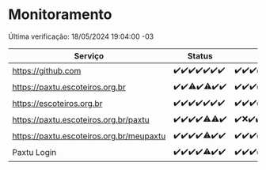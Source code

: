 # Monitoramento

Última verificação: 18/05/2024 19:04:00 -03

|Serviço|Status|Últimas 24h|
|---|---|---|
|https://github.com|<span title="2024-05-11: OK=24">✔️</span><span title="2024-05-12: OK=24">✔️</span><span title="2024-05-13: OK=24">✔️</span><span title="2024-05-14: OK=24">✔️</span><span title="2024-05-15: OK=24">✔️</span><span title="2024-05-16: OK=24">✔️</span><span title="2024-05-17: OK=22">✔️</span>|<span title="17/05/2024 19:06:00 -03 : 200">✔️</span><span title="17/05/2024 20:08:00 -03 : 200">✔️</span><span title="17/05/2024 21:31:00 -03 : 200">✔️</span><span title="17/05/2024 22:43:00 -03 : 200">✔️</span><span title="17/05/2024 23:20:00 -03 : 200">✔️</span><span title="18/05/2024 00:07:00 -03 : 200">✔️</span><span title="18/05/2024 01:08:00 -03 : 200">✔️</span><span title="18/05/2024 02:07:00 -03 : 200">✔️</span><span title="18/05/2024 03:08:00 -03 : 200">✔️</span><span title="18/05/2024 04:05:00 -03 : 200">✔️</span><span title="18/05/2024 05:07:00 -03 : 200">✔️</span><span title="18/05/2024 06:06:00 -03 : 200">✔️</span><span title="18/05/2024 07:06:00 -03 : 200">✔️</span><span title="18/05/2024 08:03:00 -03 : 200">✔️</span><span title="18/05/2024 09:11:00 -03 : 200">✔️</span><span title="18/05/2024 10:07:00 -03 : 200">✔️</span><span title="18/05/2024 11:06:00 -03 : 200">✔️</span><span title="18/05/2024 12:06:00 -03 : 200">✔️</span><span title="18/05/2024 13:07:00 -03 : 200">✔️</span><span title="18/05/2024 14:03:00 -03 : 200">✔️</span><span title="18/05/2024 15:08:00 -03 : 200">✔️</span><span title="18/05/2024 16:03:00 -03 : 200">✔️</span><span title="18/05/2024 17:07:00 -03 : 200">✔️</span><span title="18/05/2024 18:04:00 -03 : 200">✔️</span><span title="18/05/2024 19:04:00 -03 : 200">✔️</span>|
|https://paxtu.escoteiros.org.br|<span title="2024-05-11: OK=24">✔️</span><span title="2024-05-12: OK=24">✔️</span><span title="2024-05-13: OK=23, Falhas=1">⚠️</span><span title="2024-05-14: OK=24">✔️</span><span title="2024-05-15: OK=23, Falhas=1">⚠️</span><span title="2024-05-16: OK=24">✔️</span><span title="2024-05-17: OK=22">✔️</span>|<span title="17/05/2024 19:07:00 -03 : 200">✔️</span><span title="17/05/2024 20:08:00 -03 : 200">✔️</span><span title="17/05/2024 21:31:00 -03 : 200">✔️</span><span title="17/05/2024 22:43:00 -03 : 200">✔️</span><span title="17/05/2024 23:20:00 -03 : 200">✔️</span><span title="18/05/2024 00:07:00 -03 : 200">✔️</span><span title="18/05/2024 01:08:00 -03 : 200">✔️</span><span title="18/05/2024 02:07:00 -03 : 200">✔️</span><span title="18/05/2024 03:08:00 -03 : 200">✔️</span><span title="18/05/2024 04:05:00 -03 : 200">✔️</span><span title="18/05/2024 05:07:00 -03 : 200">✔️</span><span title="18/05/2024 06:06:00 -03 : 200">✔️</span><span title="18/05/2024 07:06:00 -03 : 200">✔️</span><span title="18/05/2024 08:03:00 -03 : 200">✔️</span><span title="18/05/2024 09:11:00 -03 : 200">✔️</span><span title="18/05/2024 10:07:00 -03 : 200">✔️</span><span title="18/05/2024 11:06:00 -03 : 200">✔️</span><span title="18/05/2024 12:06:00 -03 : 200">✔️</span><span title="18/05/2024 13:07:00 -03 : 200">✔️</span><span title="18/05/2024 14:03:00 -03 : 200">✔️</span><span title="18/05/2024 15:08:00 -03 : 200">✔️</span><span title="18/05/2024 16:03:00 -03 : 200">✔️</span><span title="18/05/2024 17:07:00 -03 : 200">✔️</span><span title="18/05/2024 18:04:00 -03 : 200">✔️</span><span title="18/05/2024 19:04:00 -03 : 0">❌</span>|
|https://escoteiros.org.br|<span title="2024-05-11: OK=24">✔️</span><span title="2024-05-12: OK=24">✔️</span><span title="2024-05-13: OK=24">✔️</span><span title="2024-05-14: OK=24">✔️</span><span title="2024-05-15: OK=24">✔️</span><span title="2024-05-16: OK=24">✔️</span><span title="2024-05-17: OK=22">✔️</span>|<span title="17/05/2024 19:07:00 -03 : 200">✔️</span><span title="17/05/2024 20:08:00 -03 : 200">✔️</span><span title="17/05/2024 21:31:00 -03 : 200">✔️</span><span title="17/05/2024 22:43:00 -03 : 200">✔️</span><span title="17/05/2024 23:20:00 -03 : 200">✔️</span><span title="18/05/2024 00:07:00 -03 : 200">✔️</span><span title="18/05/2024 01:08:00 -03 : 200">✔️</span><span title="18/05/2024 02:07:00 -03 : 200">✔️</span><span title="18/05/2024 03:08:00 -03 : 200">✔️</span><span title="18/05/2024 04:05:00 -03 : 200">✔️</span><span title="18/05/2024 05:07:00 -03 : 200">✔️</span><span title="18/05/2024 06:06:00 -03 : 200">✔️</span><span title="18/05/2024 07:06:00 -03 : 200">✔️</span><span title="18/05/2024 08:03:00 -03 : 200">✔️</span><span title="18/05/2024 09:11:00 -03 : 200">✔️</span><span title="18/05/2024 10:07:00 -03 : 200">✔️</span><span title="18/05/2024 11:06:00 -03 : 200">✔️</span><span title="18/05/2024 12:06:00 -03 : 200">✔️</span><span title="18/05/2024 13:07:00 -03 : 200">✔️</span><span title="18/05/2024 14:03:00 -03 : 200">✔️</span><span title="18/05/2024 15:08:00 -03 : 200">✔️</span><span title="18/05/2024 16:03:00 -03 : 200">✔️</span><span title="18/05/2024 17:07:00 -03 : 200">✔️</span><span title="18/05/2024 18:04:00 -03 : 200">✔️</span><span title="18/05/2024 19:04:00 -03 : 200">✔️</span>|
|https://paxtu.escoteiros.org.br/paxtu|<span title="2024-05-11: OK=24">✔️</span><span title="2024-05-12: OK=24">✔️</span><span title="2024-05-13: OK=24">✔️</span><span title="2024-05-14: OK=24">✔️</span><span title="2024-05-15: OK=23, Falhas=1">⚠️</span><span title="2024-05-16: OK=23, Falhas=1">⚠️</span><span title="2024-05-17: OK=22">✔️</span>|<span title="17/05/2024 19:07:00 -03 : 200">✔️</span><span title="17/05/2024 20:08:00 -03 : 0">❌</span><span title="17/05/2024 21:31:00 -03 : 200">✔️</span><span title="17/05/2024 22:43:00 -03 : 200">✔️</span><span title="17/05/2024 23:20:00 -03 : 200">✔️</span><span title="18/05/2024 00:07:00 -03 : 200">✔️</span><span title="18/05/2024 01:08:00 -03 : 200">✔️</span><span title="18/05/2024 02:07:00 -03 : 200">✔️</span><span title="18/05/2024 03:08:00 -03 : 200">✔️</span><span title="18/05/2024 04:05:00 -03 : 200">✔️</span><span title="18/05/2024 05:07:00 -03 : 200">✔️</span><span title="18/05/2024 06:06:00 -03 : 200">✔️</span><span title="18/05/2024 07:06:00 -03 : 200">✔️</span><span title="18/05/2024 08:03:00 -03 : 200">✔️</span><span title="18/05/2024 09:11:00 -03 : 200">✔️</span><span title="18/05/2024 10:07:00 -03 : 200">✔️</span><span title="18/05/2024 11:06:00 -03 : 200">✔️</span><span title="18/05/2024 12:06:00 -03 : 200">✔️</span><span title="18/05/2024 13:07:00 -03 : 200">✔️</span><span title="18/05/2024 14:03:00 -03 : 200">✔️</span><span title="18/05/2024 15:08:00 -03 : 200">✔️</span><span title="18/05/2024 16:03:00 -03 : 200">✔️</span><span title="18/05/2024 17:07:00 -03 : 200">✔️</span><span title="18/05/2024 18:04:00 -03 : 200">✔️</span><span title="18/05/2024 19:04:00 -03 : 200">✔️</span>|
|https://paxtu.escoteiros.org.br/meupaxtu|<span title="2024-05-11: OK=24">✔️</span><span title="2024-05-12: OK=24">✔️</span><span title="2024-05-13: OK=24">✔️</span><span title="2024-05-14: OK=24">✔️</span><span title="2024-05-15: OK=23, Falhas=1">⚠️</span><span title="2024-05-16: OK=24">✔️</span><span title="2024-05-17: OK=22">✔️</span>|<span title="17/05/2024 19:07:00 -03 : 200">✔️</span><span title="17/05/2024 20:08:00 -03 : 200">✔️</span><span title="17/05/2024 21:31:00 -03 : 200">✔️</span><span title="17/05/2024 22:43:00 -03 : 200">✔️</span><span title="17/05/2024 23:20:00 -03 : 200">✔️</span><span title="18/05/2024 00:07:00 -03 : 200">✔️</span><span title="18/05/2024 01:08:00 -03 : 200">✔️</span><span title="18/05/2024 02:07:00 -03 : 200">✔️</span><span title="18/05/2024 03:08:00 -03 : 200">✔️</span><span title="18/05/2024 04:05:00 -03 : 200">✔️</span><span title="18/05/2024 05:07:00 -03 : 200">✔️</span><span title="18/05/2024 06:06:00 -03 : 200">✔️</span><span title="18/05/2024 07:06:00 -03 : 200">✔️</span><span title="18/05/2024 08:03:00 -03 : 200">✔️</span><span title="18/05/2024 09:11:00 -03 : 200">✔️</span><span title="18/05/2024 10:07:00 -03 : 200">✔️</span><span title="18/05/2024 11:06:00 -03 : 200">✔️</span><span title="18/05/2024 12:06:00 -03 : 200">✔️</span><span title="18/05/2024 13:07:00 -03 : 200">✔️</span><span title="18/05/2024 14:03:00 -03 : 200">✔️</span><span title="18/05/2024 15:08:00 -03 : 200">✔️</span><span title="18/05/2024 16:03:00 -03 : 200">✔️</span><span title="18/05/2024 17:07:00 -03 : 200">✔️</span><span title="18/05/2024 18:04:00 -03 : 200">✔️</span><span title="18/05/2024 19:04:00 -03 : 200">✔️</span>|
|Paxtu Login|<span title="2024-05-11: OK=24">✔️</span><span title="2024-05-12: OK=24">✔️</span><span title="2024-05-13: OK=24">✔️</span><span title="2024-05-14: OK=24">✔️</span><span title="2024-05-15: OK=23, Falhas=1">⚠️</span><span title="2024-05-16: OK=24">✔️</span><span title="2024-05-17: OK=22">✔️</span>|<span title="17/05/2024 19:07:00 -03 : 200">✔️</span><span title="17/05/2024 20:08:00 -03 : 200">✔️</span><span title="17/05/2024 21:31:00 -03 : 200">✔️</span><span title="17/05/2024 22:43:00 -03 : 200">✔️</span><span title="17/05/2024 23:20:00 -03 : 200">✔️</span><span title="18/05/2024 00:07:00 -03 : 200">✔️</span><span title="18/05/2024 01:08:00 -03 : 200">✔️</span><span title="18/05/2024 02:07:00 -03 : 200">✔️</span><span title="18/05/2024 03:08:00 -03 : 200">✔️</span><span title="18/05/2024 04:05:00 -03 : 200">✔️</span><span title="18/05/2024 05:07:00 -03 : 200">✔️</span><span title="18/05/2024 06:06:00 -03 : 200">✔️</span><span title="18/05/2024 07:06:00 -03 : 200">✔️</span><span title="18/05/2024 08:03:00 -03 : 200">✔️</span><span title="18/05/2024 09:11:00 -03 : 200">✔️</span><span title="18/05/2024 10:07:00 -03 : 200">✔️</span><span title="18/05/2024 11:06:00 -03 : 200">✔️</span><span title="18/05/2024 12:06:00 -03 : 200">✔️</span><span title="18/05/2024 13:07:00 -03 : 200">✔️</span><span title="18/05/2024 14:03:00 -03 : 200">✔️</span><span title="18/05/2024 15:08:00 -03 : 200">✔️</span><span title="18/05/2024 16:03:00 -03 : 200">✔️</span><span title="18/05/2024 17:07:00 -03 : 200">✔️</span><span title="18/05/2024 18:04:00 -03 : 200">✔️</span><span title="18/05/2024 19:04:00 -03 : 200">✔️</span>|
